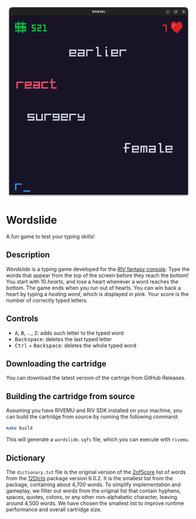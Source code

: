 ![Screenshot of a gameplay of "Wordslide"](screenshot.png)

# Wordslide

A fun game to test your typing skills!

## Description

_Wordslide_ is a typing game developed for the [_RIV_ fantasy console](https://rives.io/).
Type the words that appear from the top of the screen before they reach the bottom!
You start with 10 _hearts_, and lose a heart whenever a word reaches the bottom.
The game ends when you run out of hearts.
You can win back a heart by typing a _healing word_, which is displayed in pink.
Your score is the number of correctly typed letters.

## Controls

- <kbd>A</kbd>, <kbd>B</kbd>, ..., <kbd>Z</kbd>: adds such letter to the typed word
- <kbd>Backspace</kbd>: deletes the last typed letter
- <kbd>Ctrl</kbd> + <kbd>Backspace</kbd>: deletes the whole typed word

## Downloading the cartridge

You can download the latest version of the cartrige from GitHub Releases.

## Building the cartridge from source

Assuming you have RIVEMU and RIV SDK installed on your machine, you can build the cartridge from source by running the following command:

```sh
make build
```

This will generate a `wordslide.sqfs` file, which you can execute with `rivemu`.

## Dictionary

The `dictionary.txt` file is the original version
of the [2of5core](http://wordlist.aspell.net/12dicts-readme/#2of5core) list of words
from the [12Dicts](wordlist.aspell.net/12dicts) package version 6.0.2.
It is the smallest list from the package, containing about 4,700 words.
To simplify implementation and gameplay,
we filter out words from the original list
that contain hyphens, spaces, quotes, colons, or any other non-alphabetic character,
leaving around 4,500 words.
We have chosen the smallest list to improve runtime performance and overall cartridge size.
